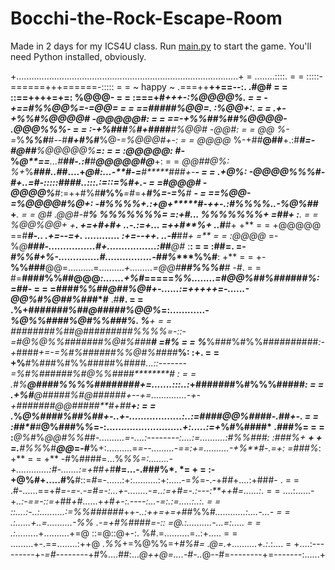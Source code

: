 # Bocchi-the-Rock-Escape-Room

Made in 2 days for my ICS4U class. Run [main.py](main.py) to start the game. You'll need Python installed, obviously.

+........................................................................................+
=                                      ........::::.                                     =
=                              :::::-======+++======-:::::                               =
=     ~ happy ~              .===++********************++==--:.       .#@#               =
=                       ::==++******************************++=+=:    %@@@-              =
=                    :===+******#*******************************+++-:%@@@@%.             =
=                  -+==*******#***********************************%%@@%=-=@@=            =
=                 *==#******##********#************************#%@@*=.    :%@@+:.        =
=               .+-+%******%*********#**********************%@@@@#          -@@@@@#:     =
=              ==-+%******%***#*****#%************#*********#%@@@@*-        .@@@%%%-     =
=             :*-+%#*****##***%****#+#************##****#*******#%@@#    -*@@#:          =
=     *@@*    %-=*%******%***%#***#--#************#+#***%#*********%@*-=%@@@#+-:         =
=     @@@@*   %-+##******@**##****+.:#************#=-#***@#*****#***%@@@@@%****=:        =
=    :@@@@@:  #-*%*******@**==****...#**********#*#-.:***#******#****@@@@@#@***+:        =
=    *@@##@%: %+*%******##*#..#*#....+**********@*#:...-**#-=****#*****###+-****-        =
=  .+@%:  -@@@@%%%******#-#+..=#-:::::##********##*..:::.:=*::=**%*******#+.****-        =
=#@@@#      -@@@@%******#:=++#%#******#%%*******=#*=+******#%*=-=%*******#* ****-        =
==*%@@*-   =%@@@@*******#%@+: -#%%%%+.:+@+*****#-++-.:#%%%%*..-%@%#******#* +***.        =
=    *@#  .@@#-*#*********%   %%%%%%%=  =*:+***#...  %%%%%%%+  =*#*******#+ :***.        =
=     %@@%@@+  +**********.   +=+#*+#+  ..-.:=*+...  =++#**%+  ..#*******#+  +**         =
=     +@@@@@   ==#******#*-.. .+=--=+. ............  :+=--++. ..-#*****#*#+  =**         =
=     :@@@@*   =-%*@****###-................#+.................:#*#****@*#*  :**:        =
=      :##=.   =-*#%%#****+%*-..............*#................-##%****%%#**:  +**        =
=              +-**%%###**@@=..........=..........*+.........=@@#**##%%%#**#   -#*.      =
=              #=**####%%##@@@*:.......+%#*=====*%%........=#@@%##%###*###*%:   =##*-    =
=             =****####%%##@##%@#+-......:=+++++=-......-*@@%#%@##%##***#*#**    .#**#.  =
=            .%+#*######%##@#####%@@%*=:............-*%@%%####%@#%%##******#%.     %**+  =
=            ###**#*####%##@#########%%%%*=-::-=*#@%@%%#######%@#%###*******#*     =*#%  =
=           *%******%###%#%%##########*:-+*####*+=-=%#%######%%@#%####*******%:    :+.   =
=          +%******#%###%#%%#####%####*...::-------=%#%######%#@%%####********#     :    =
=        .#%*******@####%%%%########+=*.......:::..:*+#######%#%%%#####*********:        =
=      .+%#*******@#####%#@######+--+=..............-*+-+#######@@#####**#+##****+:      =
=    .*%*********@%####%##%##*+-..+-..................:*..:=*####@@%####*-.*##*****+-.   =
=  :##*#**#*****@%###%*%*=-:......*....................+:.....:=+*%#%####* .*##*#*%***=  =
= :***@%*#%****@@#%%#*#-..........=-....:--------:....:=..........:#*%%###: :###*%+ ***+ +
=.***#%%*%#***@@*=-#**%+:..........=*=--.........-==:+=..........-+%**#-.=+: =###%*: +** =
= +**  -#%####=...%***%*%*=:........-+.............:#-.......:=+##+*#**#=...-.###%*.  *= +
=  :-   +@%#+.....#%**#::=*#*=-......:+:..........:+:.....-=*%*=-.-+#*#*+....:+###-   .  =
=        .#-......==+*#=-=-.-=*#*=-:...+-........-=..:=+*#*=-.:---:**++#=......:*.       =
=         ....:......-+*..:-==-::=+*##*+#*......+*+*#*+-:.----:...-=:.:=.....:..:.       =
=       ::....:-..:..........:=%%######*++*-..:++=+=+*##%%#*............:....-...-       =
=      .:......+..=..........-%%      .-=+#%#*###*=-::    =@.:..........-...=:.....      =
=     .:.......*..+..........+=@        ::=@::@+-:.       %#.=..........=..:+.....       =
=     .........+-.==........:++@    .*%%*+=%@%%=+*#%#=   .@=.+..........+.:*.:....       =
+....:---------+*-=#--------*+#%....##:...*@++@=....-#-..*@--#=--------+=-*--*----:......+
